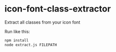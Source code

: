 # icon-font-class-extractor
Extract all classes from your icon font

Run like this:

```sh
npm install
node extract.js FILEPATH
```



